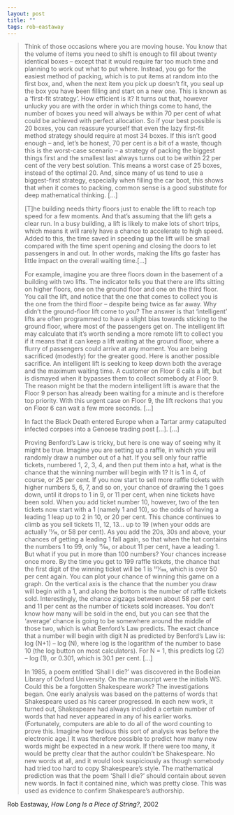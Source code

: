 ```yaml
---
layout: post
title: ""
tags: rob-eastaway
--- 
```


> Think of those occasions where you are moving house. You know that the volume of items you need to shift is enough to fill about twenty identical boxes – except that it would require far too much time and planning to work out what to put where. Instead, you go for the easiest method of packing, which is to put items at random into the first box, and, when the next item you pick up doesn’t fit, you seal up the box you have been filling and start on a new one. This is known as a ‘first-fit strategy’. How efficient is it? It turns out that, however unlucky you are with the order in which things come to hand, the number of boxes you need will always be within 70 per cent of what could be achieved with perfect allocation. So if your best possible is 20 boxes, you can reassure yourself that even the lazy first-fit method strategy should require at most 34 boxes. If this isn’t good enough – and, let’s be honest, 70 per cent is a bit of a waste, though this is the worst-case scenario – a strategy of packing the biggest things first and the smallest last always turns out to be within 22 per cent of the very best solution. This means a worst case of 25 boxes, instead of the optimal 20. And, since many of us tend to use a biggest-first strategy, especially when filling the car boot, this shows that when it comes to packing, common sense is a good substitute for deep mathematical thinking. [...]
> 
> [T]he building needs thirty floors just to enable the lift to reach top speed for a few moments. And that’s assuming that the lift gets a clear run. In a busy building, a lift is likely to make lots of short trips, which means it will rarely have a chance to accelerate to high speed. Added to this, the time saved in speeding up the lift will be small compared with the time spent opening and closing the doors to let passengers in and out. In other words, making the lifts go faster has little impact on the overall waiting time.[...]
> 
> For example, imagine you are three floors down in the basement of a building with two lifts. The indicator tells you that there are lifts sitting on higher floors, one on the ground floor and one on the third floor. You call the lift, and notice that the one that comes to collect you is the one from the third floor – despite being twice as far away. Why didn’t the ground-floor lift come to you? The answer is that ‘intelligent’ lifts are often programmed to have a slight bias towards sticking to the ground floor, where most of the passengers get on. The intelligent lift may calculate that it’s worth sending a more remote lift to collect you if it means that it can keep a lift waiting at the ground floor, where a flurry of passengers could arrive at any moment. You are being sacrificed (modestly) for the greater good. Here is another possible sacrifice. An intelligent lift is seeking to keep down both the average and the maximum waiting time. A customer on Floor 6 calls a lift, but is dismayed when it bypasses them to collect somebody at Floor 9. The reason might be that the modern intelligent lift is aware that the Floor 9 person has already been waiting for a minute and is therefore top priority. With this urgent case on Floor 9, the lift reckons that you on Floor 6 can wait a few more seconds. [...]
> 
> In fact the Black Death entered Europe when a Tartar army catapulted infected corpses into a Genoese trading post [...]. [...]
> 
> Proving Benford’s Law is tricky, but here is one way of seeing why it might be true. Imagine you are setting up a raffle, in which you will randomly draw a number out of a hat. If you sell only four raffle tickets, numbered 1, 2, 3, 4, and then put them into a hat, what is the chance that the winning number will begin with 1? It is 1 in 4, of course, or 25 per cent. If you now start to sell more raffle tickets with higher numbers 5, 6, 7, and so on, your chance of drawing the 1 goes down, until it drops to 1 in 9, or 11 per cent, when nine tickets have been sold. When you add ticket number 10, however, two of the ten tickets now start with a 1 (namely 1 and 10), so the odds of having a leading 1 leap up to 2 in 10, or 20 per cent. This chance continues to climb as you sell tickets 11, 12, 13… up to 19 (when your odds are actually 11⁄19, or 58 per cent). As you add the 20s, 30s and above, your chances of getting a leading 1 fall again, so that when the hat contains the numbers 1 to 99, only 11⁄99, or about 11 per cent, have a leading 1. But what if you put in more than 100 numbers? Your chances increase once more. By the time you get to 199 raffle tickets, the chance that the first digit of the winning ticket will be 1 is 111⁄199, which is over 50 per cent again. You can plot your chance of winning this game on a graph. On the vertical axis is the chance that the number you draw will begin with a 1, and along the bottom is the number of raffle tickets sold. Interestingly, the chance zigzags between about 58 per cent and 11 per cent as the number of tickets sold increases. You don’t know how many will be sold in the end, but you can see that the ‘average’ chance is going to be somewhere around the middle of those two, which is what Benford’s Law predicts. The exact chance that a number will begin with digit N as predicted by Benford’s Law is: log (N+1) – log (N), where log is the logarithm of the number to base 10 (the log button on most calculators). For N = 1, this predicts log (2) – log (1), or 0.301, which is 30.1 per cent. [...]
> 
> In 1985, a poem entitled ‘Shall I die?’ was discovered in the Bodleian Library of Oxford University. On the manuscript were the initials WS. Could this be a forgotten Shakespeare work? The investigations began. One early analysis was based on the patterns of words that Shakespeare used as his career progressed. In each new work, it turned out, Shakespeare had always included a certain number of words that had never appeared in any of his earlier works. (Fortunately, computers are able to do all of the word counting to prove this. Imagine how tedious this sort of analysis was before the electronic age.) It was therefore possible to predict how many new words might be expected in a new work. If there were too many, it would be pretty clear that the author couldn’t be Shakespeare. No new words at all, and it would look suspiciously as though somebody had tried too hard to copy Shakespeare’s style. The mathematical prediction was that the poem ‘Shall I die?’ should contain about seven new words. In fact it contained nine, which was pretty close. This was used as evidence to confirm Shakespeare’s authorship.

Rob Eastaway, _How Long Is a Piece of String?_, 2002